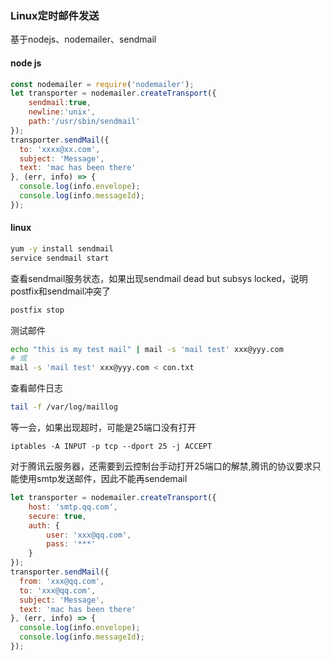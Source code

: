 ### Linux定时邮件发送
基于nodejs、nodemailer、sendmail   
#### node js
```javascript
const nodemailer = require('nodemailer');
let transporter = nodemailer.createTransport({
    sendmail:true,
    newline:'unix',
    path:'/usr/sbin/sendmail'
});
transporter.sendMail({
  to: 'xxxx@xx.com',
  subject: 'Message',
  text: 'mac has been there'
}, (err, info) => {
  console.log(info.envelope);
  console.log(info.messageId);
});
```
#### linux
```bash
yum -y install sendmail
service sendmail start
```
查看sendmail服务状态，如果出现sendmail dead but subsys locked，说明postfix和sendmail冲突了
```bash
postfix stop
```
测试邮件
```bash
echo "this is my test mail" | mail -s 'mail test' xxx@yyy.com
# 或
mail -s 'mail test' xxx@yyy.com < con.txt
```
查看邮件日志
```bash
tail -f /var/log/maillog
```
等一会，如果出现超时，可能是25端口没有打开
```
iptables -A INPUT -p tcp --dport 25 -j ACCEPT
```
对于腾讯云服务器，还需要到云控制台手动打开25端口的解禁,腾讯的协议要求只能使用smtp发送邮件，因此不能再sendemail
```javascript
let transporter = nodemailer.createTransport({
    host: 'smtp.qq.com',
    secure: true,
    auth: {
        user: 'xxx@qq.com',
        pass: '***'
    }
});
transporter.sendMail({
  from: 'xxx@qq.com',
  to: 'xxx@qq.com',
  subject: 'Message',
  text: 'mac has been there'
}, (err, info) => {
  console.log(info.envelope);
  console.log(info.messageId);
});
```